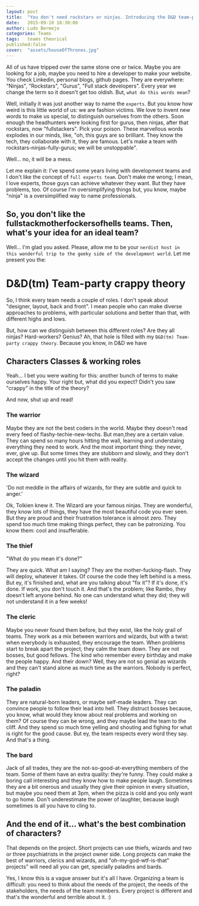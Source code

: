 ```yaml
---
layout: post
title:  "You don't need rockstars or ninjas. Introducing the D&D team-party."
date:   2015-09-10 18:30:00
author: Ludo Bermejo
categories: Teams 
tags:	teams theorical 
published:false
cover:  "assets/houseOfThrones.jpg"
---
```


All of us have tripped over the same stone one or twice. Maybe you are looking for a job, maybe you need to hire a developer to make your website. You check Linkedin, personal blogs, github pages. They are everywhere: "Ninjas", "Rockstars", "Gurus", "Full stack developers". Every year we change the term so it doesn't get too oldish. But, `what do this words mean`? 

Well, initially it was just another way to name the `experts`. But you know how weird is this little world of us: we are fashion victims. We love to invent new words to make us special, to distinguish ourselves from the others. Soon enough the headhunters were looking first for gurus, then ninjas, after that rockstars, now "fullstackers". Pick your poison. These marvellous words explodes in our minds, like, "oh, this guys are so brilliant. They know the tech, they collaborate with it, they are famous. Let's make a team with rockstars-ninjas-fully-gurus; we will be unstoppable". 

Well... no, it will be a mess.

Let me explain it: I've spend some years living with development teams and I don't like the concept of `full experts team`. Don't make me wrong; I mean, I love experts, those guys can achieve whatever they want. But they have problems, too. Of course I'm oversimplifying things but, you know, maybe "ninja" is a oversimplified way to name professionals. 
  
## So, you don't like the fullstackmotherfockersofhells teams. Then, what's your idea for an ideal team?

Well... I'm glad you asked. Please, allow me to be your `nerdist host in this wonderful trip to the geeky side of the development world`. Let me present you the:

# D&D(tm) Team-party crappy theory

So, I think every team needs a couple of roles. I don't speak about "designer, layout, back and front". I mean people who can make diverse approaches to problems, with particular solutions and better than that, with different highs and lows. 

But, how can we distinguish between this different roles? Are they all ninjas? Hard-workers? Genius? Ah, that hole is filled with my `D&D(tm) Team-party crappy theory`. Because you know, in D&D we have  
     
## Characters Classes & working roles
     
Yeah... I bet you were waiting for this: another bunch of terms to make ourselves happy. Your right but, what did you expect?  Didn't you saw "crappy" in the title of the theory? 

And now, shut up and read!     
   
### The warrior

Maybe they are not the best coders in the world. Maybe they doesn't read every feed of flashy-techie-new-techs. But man,they are a certain value. They can spend so many hours hitting the wall, learning and understaing everything they need to work. And the most important thing: they never, ever, give up. But some times they are stubborn and slowly, and they don't accept the changes until you hit them with reality.

### The wizard

'Do not meddle in the affairs of wizards, for they are subtle and quick to anger.'

Ok, Tolkien knew it. The Wizard are your famous ninjas. They are wonderful, they know lots of things, they have the most beautiful code you ever seen. But they are proud and their frustration tolerance is almost zero. They spend too much time making things perfect, they can be patronizing. You know them: cool and insufferable.

### The thief

"What do you mean it's done?"

They are quick. What am I saying? They are the mother-fucking-flash. They will deploy, whatever it takes. Of course the code they left behind is a mess. But ey, it's finished and, what are you talking about "fix it"? If it's done, it's done. If work, you don't touch it. And that's the problem; like Rambo, they doesn't left anyone behind. No one can understand what they did; they will not understand it in a few weeks! 

### The cleric

Maybe you never found them before, but they exist, like the holy grail of teams. They work as a mix between warriors and wizards, but with a twist: when everybody is exhausted, they encourage the team. When problems start to break apart the project, they calm the team down. They are not bosses, but good fellows. The kind who remember every birthday and make the people happy. And their down? Well, they are not so genial as wizards and they can't stand alone as much time as the warriors. Nobody is perfect, right?

### The paladin

They are natural-born leaders, or maybe self-made leaders. They can convince people to follow their lead into hell. They distruct bosses because, you know, what would they  know about real problems and working on them? Of course they can be wrong, and they maybe lead the team to the cliff. And they spend so much time yelling and shouting and fighing for what is right for the good cause. But ey, the team respects every word they say. And that's a thing.  

### The bard

Jack of all trades, they are the not-so-good-at-everything members of the team. Some of them have an extra quality: they're funny. They could make a boring call interesting and they know how to make people laugh. Sometimes they are a bit onerous and usually they give their opinion in every situation, but maybe you need them at 3pm, when the pizza is cold and you only want to go home. Don't underestimate the power of laughter, because laugh sometimes is all you have to cling to.  
     
## And the end of it... what's the best combination of characters?
     
That depends on the project. Short projects can use thiefs, wizards and two or three psychiatrists in the project owner side. Long projects can make the best of warriors, clerics and wizards, and "oh-my-god-wtf-is-that" projects" will need all you can get, specially paladins and bards.
 
Yes, I know this is a vague answer but it's all I have. Organizing a team is difficult: you need to think about the needs of the project, the needs of the stakeholders, the needs of the team members. Every project is different and that's the wonderful and terrible about it. :)